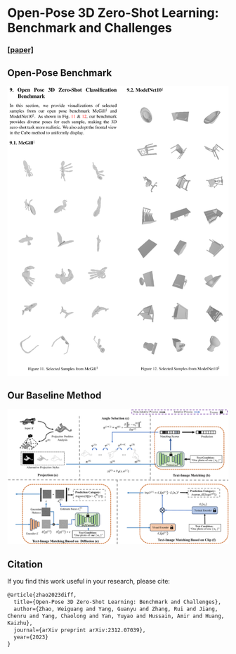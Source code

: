 # Open-Pose 3D Zero-Shot Learning: Benchmark and Challenges

### [[paper]](https://arxiv.org/abs/2312.07039) 
## Open-Pose Benchmark 
![avatar](doc/vis_benchmark.png)

## Our Baseline Method
![avatar](doc/overview.png)

## Citation
If you find this work useful in your research, please cite:
```
@article{zhao2023diff,
  title={Open-Pose 3D Zero-Shot Learning: Benchmark and Challenges},
  author={Zhao, Weiguang and Yang, Guanyu and Zhang, Rui and Jiang, Chenru and Yang, Chaolong and Yan, Yuyao and Hussain, Amir and Huang, Kaizhu},
  journal={arXiv preprint arXiv:2312.07039},
  year={2023}
}
```
